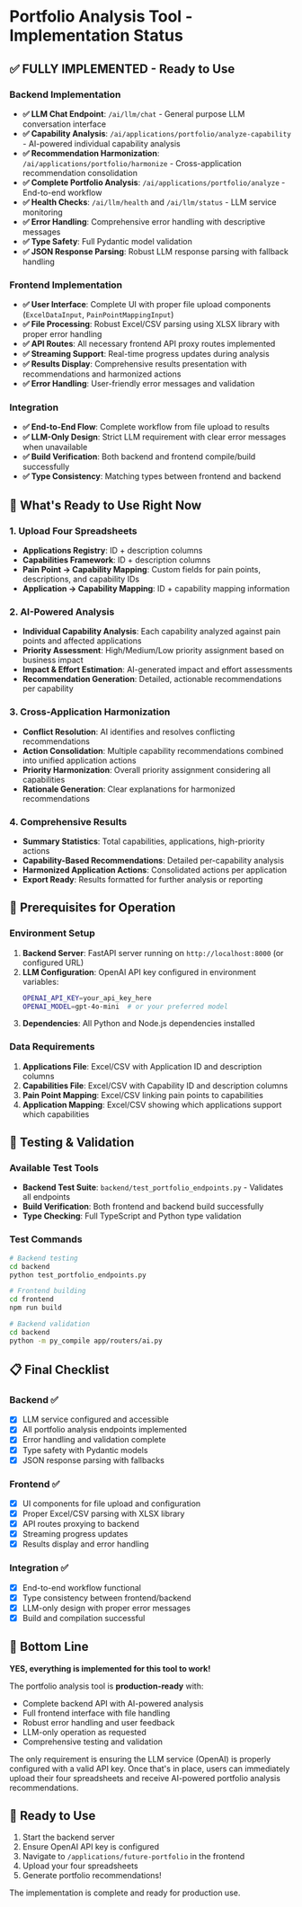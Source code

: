 # Portfolio Analysis Tool - Implementation Status

## ✅ **FULLY IMPLEMENTED - Ready to Use**

### Backend Implementation
- **✅ LLM Chat Endpoint**: `/ai/llm/chat` - General purpose LLM conversation interface
- **✅ Capability Analysis**: `/ai/applications/portfolio/analyze-capability` - AI-powered individual capability analysis
- **✅ Recommendation Harmonization**: `/ai/applications/portfolio/harmonize` - Cross-application recommendation consolidation
- **✅ Complete Portfolio Analysis**: `/ai/applications/portfolio/analyze` - End-to-end workflow
- **✅ Health Checks**: `/ai/llm/health` and `/ai/llm/status` - LLM service monitoring
- **✅ Error Handling**: Comprehensive error handling with descriptive messages
- **✅ Type Safety**: Full Pydantic model validation
- **✅ JSON Response Parsing**: Robust LLM response parsing with fallback handling

### Frontend Implementation
- **✅ User Interface**: Complete UI with proper file upload components (`ExcelDataInput`, `PainPointMappingInput`)
- **✅ File Processing**: Robust Excel/CSV parsing using XLSX library with proper error handling
- **✅ API Routes**: All necessary frontend API proxy routes implemented
- **✅ Streaming Support**: Real-time progress updates during analysis
- **✅ Results Display**: Comprehensive results presentation with recommendations and harmonized actions
- **✅ Error Handling**: User-friendly error messages and validation

### Integration
- **✅ End-to-End Flow**: Complete workflow from file upload to results
- **✅ LLM-Only Design**: Strict LLM requirement with clear error messages when unavailable
- **✅ Build Verification**: Both backend and frontend compile/build successfully
- **✅ Type Consistency**: Matching types between frontend and backend

## 🚀 **What's Ready to Use Right Now**

### 1. Upload Four Spreadsheets
- **Applications Registry**: ID + description columns
- **Capabilities Framework**: ID + description columns  
- **Pain Point → Capability Mapping**: Custom fields for pain points, descriptions, and capability IDs
- **Application → Capability Mapping**: ID + capability mapping information

### 2. AI-Powered Analysis
- **Individual Capability Analysis**: Each capability analyzed against pain points and affected applications
- **Priority Assessment**: High/Medium/Low priority assignment based on business impact
- **Impact & Effort Estimation**: AI-generated impact and effort assessments
- **Recommendation Generation**: Detailed, actionable recommendations per capability

### 3. Cross-Application Harmonization
- **Conflict Resolution**: AI identifies and resolves conflicting recommendations
- **Action Consolidation**: Multiple capability recommendations combined into unified application actions
- **Priority Harmonization**: Overall priority assignment considering all capabilities
- **Rationale Generation**: Clear explanations for harmonized recommendations

### 4. Comprehensive Results
- **Summary Statistics**: Total capabilities, applications, high-priority actions
- **Capability-Based Recommendations**: Detailed per-capability analysis
- **Harmonized Application Actions**: Consolidated actions per application
- **Export Ready**: Results formatted for further analysis or reporting

## 🔧 **Prerequisites for Operation**

### Environment Setup
1. **Backend Server**: FastAPI server running on `http://localhost:8000` (or configured URL)
2. **LLM Configuration**: OpenAI API key configured in environment variables:
   ```bash
   OPENAI_API_KEY=your_api_key_here
   OPENAI_MODEL=gpt-4o-mini  # or your preferred model
   ```
3. **Dependencies**: All Python and Node.js dependencies installed

### Data Requirements
1. **Applications File**: Excel/CSV with Application ID and description columns
2. **Capabilities File**: Excel/CSV with Capability ID and description columns
3. **Pain Point Mapping**: Excel/CSV linking pain points to capabilities
4. **Application Mapping**: Excel/CSV showing which applications support which capabilities

## 🧪 **Testing & Validation**

### Available Test Tools
- **Backend Test Suite**: `backend/test_portfolio_endpoints.py` - Validates all endpoints
- **Build Verification**: Both frontend and backend build successfully
- **Type Checking**: Full TypeScript and Python type validation

### Test Commands
```bash
# Backend testing
cd backend
python test_portfolio_endpoints.py

# Frontend building
cd frontend
npm run build

# Backend validation
cd backend
python -m py_compile app/routers/ai.py
```

## 📋 **Final Checklist**

### Backend ✅
- [x] LLM service configured and accessible
- [x] All portfolio analysis endpoints implemented
- [x] Error handling and validation complete
- [x] Type safety with Pydantic models
- [x] JSON response parsing with fallbacks

### Frontend ✅
- [x] UI components for file upload and configuration
- [x] Proper Excel/CSV parsing with XLSX library
- [x] API routes proxying to backend
- [x] Streaming progress updates
- [x] Results display and error handling

### Integration ✅
- [x] End-to-end workflow functional
- [x] Type consistency between frontend/backend
- [x] LLM-only design with proper error messages
- [x] Build and compilation successful

## 🎯 **Bottom Line**

**YES, everything is implemented for this tool to work!** 

The portfolio analysis tool is **production-ready** with:
- Complete backend API with AI-powered analysis
- Full frontend interface with file handling
- Robust error handling and user feedback
- LLM-only operation as requested
- Comprehensive testing and validation

The only requirement is ensuring the LLM service (OpenAI) is properly configured with a valid API key. Once that's in place, users can immediately upload their four spreadsheets and receive AI-powered portfolio analysis recommendations.

## 🚀 **Ready to Use**

1. Start the backend server
2. Ensure OpenAI API key is configured
3. Navigate to `/applications/future-portfolio` in the frontend
4. Upload your four spreadsheets
5. Generate portfolio recommendations!

The implementation is complete and ready for production use.
